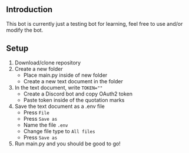 ## Introduction

This bot is currently just a testing bot for learning, feel free to use and/or modify the bot.

## Setup

1. Download/clone repository
2. Create a new folder
    - Place main.py inside of new folder
    - Create a new text document in the folder
3. In the text document, write `TOKEN=""`
    - Create a Discord bot and copy OAuth2 token
    - Paste token inside of the quotation marks
5. Save the text document as a .env file
    - Press `File`
    - Press `Save as`
    - Name the file `.env`
    - Change file type to `All files`
    - Press `Save as`
6. Run main.py and you should be good to go!
